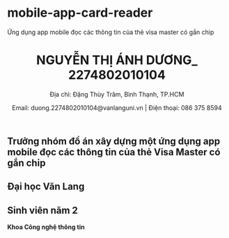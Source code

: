 # mobile-app-card-reader
Ứng dụng app mobile đọc các thông tin của thẻ visa master có gắn chip
<!DOCTYPE html>
<html lang="vi">
<head>
    <meta charset="UTF-8">
    <meta name="viewport" content="width=device-width, initial-scale=1.0">
    <title>CV CỦA CÁC THÀNH VIÊN THAM GIA ĐỒ ÁN MÔN HỌC NHẬP MÔN CÔNG NGHỆ PHẦN MỀM</title>
    <link rel="stylesheet" href="style.css">
</head>
<body>
    <div class="cv-container">
        <header>
            <h1>NGUYỄN THỊ ÁNH DƯƠNG_ 2274802010104</h1>
            <p>Địa chỉ: Đặng Thùy Trâm, Bình Thạnh, TP.HCM</p>
            <p>Email: duong.2274802010104@vanlanguni.vn | Điện thoại: 086 375 8594</p>
        </header>
        <section>
            <h2>Trưởng nhóm đồ án xây dựng một ứng dụng app mobile đọc các thông tin của thẻ Visa Master có gắn chip</h2>
        </section>
        <section>
            <h2>Đại học Văn Lang</h2>
            <h2>Sinh viên năm 2 </h2>
            <p><b>Khoa Công nghệ thông tin</b></p>
        </section>
    </div>
</body>
</html>
